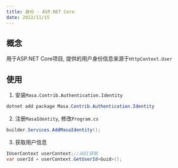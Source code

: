 ```yaml
---
title: 身份 - ASP.NET Core
date: 2022/11/15
---
```



## 概念

用于ASP.NET Core项目, 提供的用户身份信息来源于`HttpContext.User`

## 使用

1. 安装`Masa.Contrib.Authentication.Identity`

``` powershell
dotnet add package Masa.Contrib.Authentication.Identity
```

2. 注册`MasaIdentity`, 修改`Program.cs`

``` C#
builder.Services.AddMasaIdentity();
```

3. 获取用户信息

``` C#
IUserContext userContext;//从DI获取
var userId = userContext.GetUserId<Guid>();
```